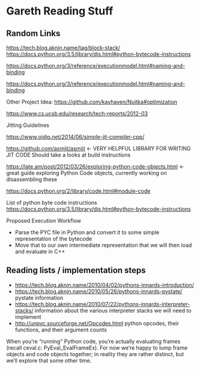 
# Gareth Reading Stuff
## Random Links
 https://tech.blog.aknin.name/tag/block-stack/
https://docs.python.org/3.5/library/dis.html#python-bytecode-instructions

https://docs.python.org/3/reference/executionmodel.html#naming-and-binding

https://docs.python.org/3/reference/executionmodel.html#naming-and-binding


Other Project Idea:
https://github.com/kayhayen/Nuitka#optimization

https://www.cs.ucsb.edu/research/tech-reports/2012-03

Jitting Guidelines 

https://www.ojdip.net/2014/06/simple-jit-compiler-cpp/

https://github.com/asmjit/asmjit <- VERY HELPFUL LIBRARY FOR WRITING JIT CODE
Should take a looks at build instructions

https://late.am/post/2012/03/26/exploring-python-code-objects.html <- great guide exploring Python Code objects, currently working on disassembling these

https://docs.python.org/2/library/code.html#module-code

List of python byte code instructions https://docs.python.org/3.5/library/dis.html#python-bytecode-instructions

Proposed Execution Workflow 
* Parse the PYC file in Python and convert it to some simple representation of the bytecode
* Move that to our own intermediate representation that we will then load and evaluate in C++

## Reading lists / implementation steps
- https://tech.blog.aknin.name/2010/04/02/pythons-innards-introduction/
- https://tech.blog.aknin.name/2010/05/26/pythons-innards-pystate/ pystate information
- https://tech.blog.aknin.name/2010/07/22/pythons-innards-interpreter-stacks/ information about the various interpreter stacks we will need to implement
- http://unpyc.sourceforge.net/Opcodes.html python opcodes, their functions, and their argument counts

When you’re “running” Python code, you’re actually evaluating frames (recall ceval.c: PyEval_EvalFrameEx). For now we’re happy to lump frame objects and code objects together; in reality they are rather distinct, but we’ll explore that some other time.
